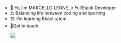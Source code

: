<ul>
 <li>🗿 Hi, i'm MARCELLO LEONE, jr FullStack Developer</li>
 <li>⚖ Balancing life between coding and sporting </li> 
 <li>🏗 I’m learning React :atom:</li> 
 <li>📍Get in touch <a href="https://www.linkedin.com/in/marcelloleone975">
  <p align="left"> <img src="https://img.shields.io/badge/linkedin-%230077B5.svg?&style=for-the-badge&logo=linkedin&logoColor=white" />
</p>
</li>
</ul>

